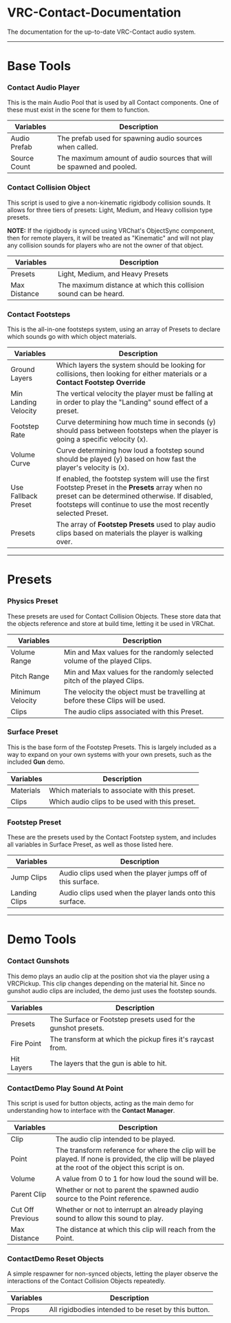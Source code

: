 # VRC-Contact-Documentation
The documentation for the up-to-date VRC-Contact audio system.

---
# Base Tools

### Contact Audio Player
This is the main Audio Pool that is used by all Contact components. One of these must exist in the scene for them to function.

| Variables | Description |
| ----------- | ----------- |
| Audio Prefab | The prefab used for spawning audio sources when called. |
| Source Count | The maximum amount of audio sources that will be spawned and pooled. |

### Contact Collision Object
This script is used to give a non-kinematic rigidbody collision sounds. It allows for three tiers of presets: Light, Medium, and Heavy collision type presets.

**NOTE:** If the rigidbody is synced using VRChat's ObjectSync component, then for remote players, it will be treated as "Kinematic" and will not play any collision sounds for players who are not the owner of that object.

| Variables | Description |
| ----------- | ----------- |
| Presets | Light, Medium, and Heavy Presets |
| Max Distance | The maximum distance at which this collision sound can be heard. |

### Contact Footsteps
This is the all-in-one footsteps system, using an array of Presets to declare which sounds go with which object materials.

| Variables | Description |
| ----------- | ----------- |
| Ground Layers | Which layers the system should be looking for collisions, then looking for either materials or a **Contact Footstep Override** |
| Min Landing Velocity | The vertical velocity the player must be falling at in order to play the "Landing" sound effect of a preset. |
| Footstep Rate | Curve determining how much time in seconds (y) should pass between footsteps when the player is going a specific velocity (x). |
| Volume Curve | Curve determining how loud a footstep sound should be played (y) based on how fast the player's velocity is (x). |
| Use Fallback Preset | If enabled, the footstep system will use the first Footstep Preset in the **Presets** array when no preset can be determined otherwise. If disabled, footsteps will continue to use the most recently selected Preset. |
| Presets | The array of **Footstep Presets** used to play audio clips based on materials the player is walking over. |


---
# Presets

### Physics Preset
These presets are used for Contact Collision Objects. These store data that the objects reference and store at build time, letting it be used in VRChat.

| Variables | Description |
| ----------- | ----------- |
| Volume Range | Min and Max values for the randomly selected volume of the played Clips. |
| Pitch Range | Min and Max values for the randomly selected pitch of the played Clips. |
| Minimum Velocity | The velocity the object must be travelling at before these Clips will be used. |
| Clips | The audio clips associated with this Preset. |


### Surface Preset
This is the base form of the Footstep Presets. This is largely included as a way to expand on your own systems with your own presets, such as the included **Gun** demo.

| Variables | Description |
| ----------- | ----------- |
| Materials | Which materials to associate with this preset. |
| Clips | Which audio clips to be used with this preset. |


### Footstep Preset
These are the presets used by the Contact Footstep system, and includes all variables in Surface Preset, as well as those listed here.

| Variables | Description |
| ----------- | ----------- |
| Jump Clips | Audio clips used when the player jumps off of this surface. |
| Landing Clips | Audio clips used when the player lands onto this surface. |

---
# Demo Tools

### Contact Gunshots
This demo plays an audio clip at the position shot via the player using a VRCPickup. This clip changes depending on the material hit. Since no gunshot audio clips are included, the demo just uses the footstep sounds.

| Variables | Description |
| ----------- | ----------- |
| Presets | The Surface or Footstep presets used for the gunshot presets. |
| Fire Point | The transform at which the pickup fires it's raycast from. |
| Hit Layers | The layers that the gun is able to hit. |


### ContactDemo Play Sound At Point
This script is used for button objects, acting as the main demo for understanding how to interface with the **Contact Manager**.

| Variables | Description |
| ----------- | ----------- |
| Clip | The audio clip intended to be played. |
| Point | The transform reference for where the clip will be played. If none is provided, the clip will be played at the root of the object this script is on. |
| Volume | A value from 0 to 1 for how loud the sound will be. |
| Parent Clip | Whether or not to parent the spawned audio source to the Point reference. |
| Cut Off Previous | Whether or not to interrupt an already playing sound to allow this sound to play. |
| Max Distance | The distance at which this clip will reach from the Point. |

### ContactDemo Reset Objects
A simple respawner for non-synced objects, letting the player observe the interactions of the Contact Collision Objects repeatedly.

| Variables | Description |
| ----------- | ----------- |
| Props | All rigidbodies intended to be reset by this button. |
